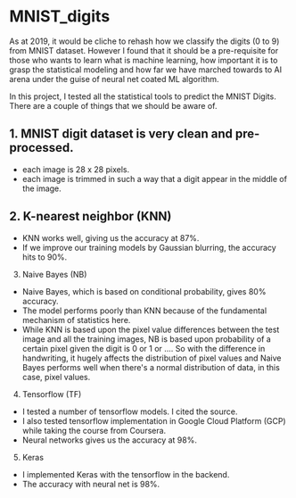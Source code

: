 # MNIST_digits

As at 2019, it would be cliche to rehash how we classify the digits (0 to 9) from MNIST dataset. However I found that it should be a pre-requisite for those who wants to learn what is machine learning, how important it is to grasp the statistical modeling and how far we have marched towards to AI arena under the guise of neural net coated ML algorithm. 

In this project, I tested all the statistical tools to predict the MNIST Digits. There are a couple of things that we should be aware of. 

## 1. MNIST digit dataset is very clean and pre-processed. 
- each image is 28 x 28 pixels. 
- each image is trimmed in such a way that a digit appear in the middle of the image. 

## 2. K-nearest neighbor (KNN) 
- KNN works well, giving us the accuracy at 87%. 
- If we improve our training models by Gaussian blurring, the accuracy hits to 90%. 

3. Naive Bayes (NB) 
- Naive Bayes, which is based on conditional probability, gives 80% accuracy. 
- The model performs poorly than KNN because of the fundamental mechanism of statistics here. 
- While KNN is based upon the pixel value differences between the test image and all the training images, NB is based upon probability of a certain pixel given the digit is 0 or 1 or .... So with the difference in handwriting, it hugely affects the distribution of pixel values and Naive Bayes performs well when there's a normal distribution of data, in this case, pixel values. 

4. Tensorflow (TF) 
- I tested a number of tensorflow models. I cited the source. 
- I also tested tensorflow implementation in Google Cloud Platform (GCP) while taking the course from Coursera. 
- Neural networks gives us the accuracy at 98%. 

5. Keras
- I implemented Keras with the tensorflow in the backend. 
- The accuracy with neural net is 98%. 
